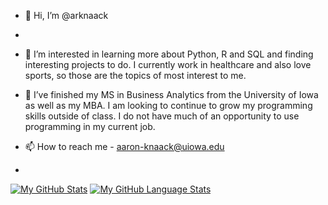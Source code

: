 - 👋 Hi, I’m @arknaack
- 

- 👀 I’m interested in learning more about Python, R and SQL and finding interesting projects to do. 
I currently work in healthcare and also love sports, so those are the topics of most interest to me.


- 🌱 I’ve finished my MS in Business Analytics from the University of Iowa as well as my MBA. I am looking to continue to grow my programming skills outside of class.
I do not have much of an opportunity to use programming in my current job.


- 📫 How to reach me - aaron-knaack@uiowa.edu
- 

[![My GitHub Stats](https://github-readme-stats.vercel.app/api/?username=arknaack&count_private=true&theme=tokyonight&showicons=true)]()
[![My GitHub Language Stats](https://github-readme-stats.vercel.app/api/top-langs/?username=arknaack&langs_count=5&theme=tokyonight)]()

<!---
arknaack/arknaack is a ✨ special ✨ repository because its `README.md` (this file) appears on your GitHub profile.
You can click the Preview link to take a look at your changes.
--->

